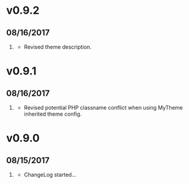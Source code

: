 # v0.9.2
## 08/16/2017

1. [](#improved)
    * Revised theme description.

# v0.9.1
## 08/16/2017

1. [](#bugfix)
    * Revised potential PHP classname conflict when using MyTheme inherited theme config.

# v0.9.0
## 08/15/2017

1. [](#new)
    * ChangeLog started...
